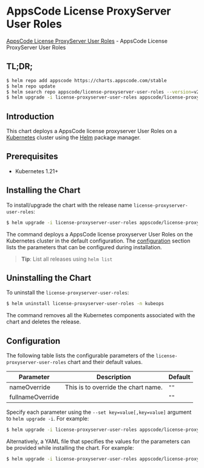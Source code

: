 # AppsCode License ProxyServer User Roles

[AppsCode License ProxyServer User Roles](https://github.com/appscode-cloud/license-proxyserver) - AppsCode License ProxyServer User Roles

## TL;DR;

```bash
$ helm repo add appscode https://charts.appscode.com/stable
$ helm repo update
$ helm search repo appscode/license-proxyserver-user-roles --version=v2025.1.17
$ helm upgrade -i license-proxyserver-user-roles appscode/license-proxyserver-user-roles -n kubeops --create-namespace --version=v2025.1.17
```

## Introduction

This chart deploys a AppsCode license proxyserver User Roles on a [Kubernetes](http://kubernetes.io) cluster using the [Helm](https://helm.sh) package manager.

## Prerequisites

- Kubernetes 1.21+

## Installing the Chart

To install/upgrade the chart with the release name `license-proxyserver-user-roles`:

```bash
$ helm upgrade -i license-proxyserver-user-roles appscode/license-proxyserver-user-roles -n kubeops --create-namespace --version=v2025.1.17
```

The command deploys a AppsCode license proxyserver User Roles on the Kubernetes cluster in the default configuration. The [configuration](#configuration) section lists the parameters that can be configured during installation.

> **Tip**: List all releases using `helm list`

## Uninstalling the Chart

To uninstall the `license-proxyserver-user-roles`:

```bash
$ helm uninstall license-proxyserver-user-roles -n kubeops
```

The command removes all the Kubernetes components associated with the chart and deletes the release.

## Configuration

The following table lists the configurable parameters of the `license-proxyserver-user-roles` chart and their default values.

|    Parameter     |             Description             |     Default     |
|------------------|-------------------------------------|-----------------|
| nameOverride     | This is to override the chart name. | <code>""</code> |
| fullnameOverride |                                     | <code>""</code> |


Specify each parameter using the `--set key=value[,key=value]` argument to `helm upgrade -i`. For example:

```bash
$ helm upgrade -i license-proxyserver-user-roles appscode/license-proxyserver-user-roles -n kubeops --create-namespace --version=v2025.1.17 --set -- generate from values file --
```

Alternatively, a YAML file that specifies the values for the parameters can be provided while
installing the chart. For example:

```bash
$ helm upgrade -i license-proxyserver-user-roles appscode/license-proxyserver-user-roles -n kubeops --create-namespace --version=v2025.1.17 --values values.yaml
```
